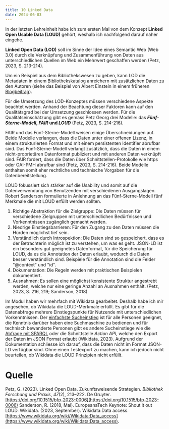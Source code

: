 ```yaml
---
title: 10 Linked Data 
date: 2024-06-03
---
```


In der letzten Lehreinheit habe ich zum ersten Mal von dem Konzept **Linked Open Usable Data (LOUD)** gehört, weshalb ich nachfolgend darauf näher eingehe. 

**Linked Open Data (LOD)** soll im Sinne der Idee eines Semantic Web (Web 3.0) durch die Verknüpfung und Zusammenführung von Daten aus unterschiedlichen Quellen im Web ein Mehrwert geschaffen werden (Petz, 2023, S. 213-214). 

Um ein Beispiel aus dem Bibliothekswesen zu geben, kann LOD die Metadaten in einem Bibliothekskatalog anreichern mit zusätzlichen Daten zu den Autoren (siehe das Beispiel von Albert Einstein in einem früheren [Blogbeitrag](https://martinahediger.github.io/bain_lerntagebuch/2024/04/30/tag6.html)). 

Für die Umsetzung des LOD-Konzeptes müssen verschiedene Aspekte beachtet werden. Anhand der Beachtung dieser Faktoren kann auf den Qualitätsgrad bei der Umsetzung geschlossen werden. Für die Qualitätseinschätzung gibt es gemäss Petz Georg drei Modelle: das ***Fünf-Sterne-Modell*, *FAIR* und *LOUD*** (Petz, 2023, S. 214-216). 

FAIR und das Fünf-Sterne-Modell weisen einige Überschneidungen auf. Beide Modelle verlangen, dass die Daten unter einer offenen Lizenz, in einem strukturierten Format und mit einem persistenten Identifier abrufbar sind. Das Fünf-Sterne-Modell verlangt zusätzlich, dass die Daten in einem nicht-proprietären Datenformat publiziert und mit anderen Daten verknüpft sind. FAIR fordert, dass die Daten über Schnittstellen-Protokolle wie https oder OAI-PMH abrufbar sind (Petz, 2023, S. 214-216). Beide Modelle enthalten somit eher rechtliche und technische Vorgaben für die Datenbereitstellung. 

LOUD fokussiert sich stärker auf die Usability und somit auf die Datenverwendung von Benutzenden mit verschiedenen Ausgangslagen. Robert Sanderson formulierte in Anlehnung an das Fünf-Sterne-Modell fünf Merkmale die mit LOUD erfüllt werden sollten. 

1. Richtige Abstraktion für die Zielgruppe: Die Daten müssen für verschiedene Zielgruppen mit unterschiedlichen Bedürfnissen und Vorkenntnissen zugänglich gemacht werden. 
2. Niedrige Einstiegsbarrieren: Für den Zugang zu den Daten müssen die Hürden möglichst tief sein. 
3. Verständlich durch Introspektion: Die Daten sind so gespeichert, dass es der Betrachterin möglich ist zu verstehen, um was es geht. JSON-LD ist ein besonders gut geeignetes Datenformat, für die Speicherung für LOUD, da es die Annotation der Daten erlaubt, wodurch die Daten besser verständlich sind. Beispiele für die Annotation sind die Felder "@context" und "id". 
4. Dokumentation: Die Regeln werden mit praktischen Beispielen dokumentiert.
5. Ausnahmen: Es sollen eine möglichst konsistente Struktur angestrebt werden, welche nur eine geringe Anzahl an Ausnahmen enthält.
(Petz, 2023, S. 216, 219; Sanderson, 2018)

Im Modul haben wir mehrfach mit Wikidata gearbeitet. Deshalb habe ich mir angesehen, ob Wikidata die LOUD-Merkmale erfüllt. Es gibt für die Datenabfrage mehrere Einstiegspunkte für Nutzende mit unterschiedlichen Vorkenntnissen. Der [einfachste Sucheinstieg](https://www.wikidata.org/wiki/Special:Search) ist für alle Personen geeignet, die Kenntnis darüber haben eine Suchmaschine zu bedienen und für technisch bewanderte Personen gibt es andere Sucheinstiege wie die [Abfrage mit SPARQL](https://query.wikidata.org/) oder die Schnittstelle *Action API*, welche den Export der Daten im JSON Format erlaubt (Wikidata, 2023). Aufgrund der Dokumentation schliesse ich darauf, dass die Daten nicht im Format JSON-LD verfügbar sind. Ohne einen Testexport zu machen, kann ich jedoch nicht beurteilen, ob Wikidata die LOUD Prinzipien nicht erfüllt. 

# Quelle
Petz, G. (2023). Linked Open Data. Zukunftsweisende Strategien. _Bibliothek Forschung und Praxis_, _47_(2), 213–222. De Gruyter. [https://doi.org/10.1515/bfp-2023-0006](https://doi.org/10.1515/bfp-2023-0006)
Sanderson, R. (2018, Mai). EuropeanaTech Keynote: Shout it out LOUD.
Wikidata. (2023, September). Wikidata:Data access. [https://www.wikidata.org/wiki/Wikidata:Data_access](https://www.wikidata.org/wiki/Wikidata:Data_access).

